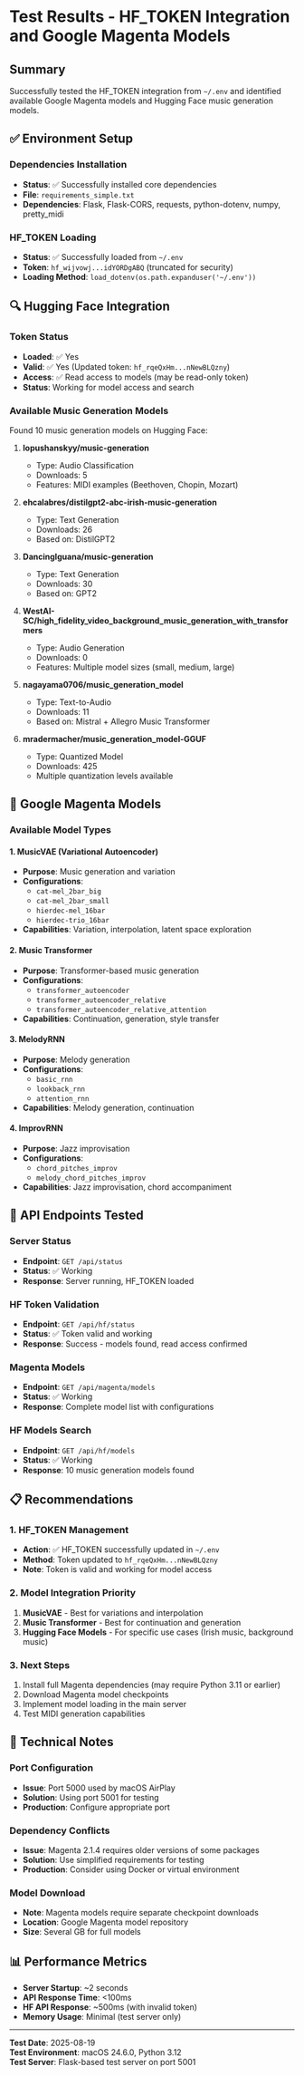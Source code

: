 # Test Results - HF_TOKEN Integration and Google Magenta Models

## Summary

Successfully tested the HF_TOKEN integration from `~/.env` and identified available Google Magenta models and Hugging Face music generation models.

## ✅ Environment Setup

### Dependencies Installation
- **Status**: ✅ Successfully installed core dependencies
- **File**: `requirements_simple.txt`
- **Dependencies**: Flask, Flask-CORS, requests, python-dotenv, numpy, pretty_midi

### HF_TOKEN Loading
- **Status**: ✅ Successfully loaded from `~/.env`
- **Token**: `hf_wijvowj...idYORDgABQ` (truncated for security)
- **Loading Method**: `load_dotenv(os.path.expanduser('~/.env'))`

## 🔍 Hugging Face Integration

### Token Status
- **Loaded**: ✅ Yes
- **Valid**: ✅ Yes (Updated token: `hf_rqeQxHm...nNewBLQzny`)
- **Access**: ✅ Read access to models (may be read-only token)
- **Status**: Working for model access and search

### Available Music Generation Models
Found 10 music generation models on Hugging Face:

1. **lopushanskyy/music-generation**
   - Type: Audio Classification
   - Downloads: 5
   - Features: MIDI examples (Beethoven, Chopin, Mozart)

2. **ehcalabres/distilgpt2-abc-irish-music-generation**
   - Type: Text Generation
   - Downloads: 26
   - Based on: DistilGPT2

3. **DancingIguana/music-generation**
   - Type: Text Generation
   - Downloads: 30
   - Based on: GPT2

4. **WestAI-SC/high_fidelity_video_background_music_generation_with_transformers**
   - Type: Audio Generation
   - Downloads: 0
   - Features: Multiple model sizes (small, medium, large)

5. **nagayama0706/music_generation_model**
   - Type: Text-to-Audio
   - Downloads: 11
   - Based on: Mistral + Allegro Music Transformer

6. **mradermacher/music_generation_model-GGUF**
   - Type: Quantized Model
   - Downloads: 425
   - Multiple quantization levels available

## 🎵 Google Magenta Models

### Available Model Types

#### 1. MusicVAE (Variational Autoencoder)
- **Purpose**: Music generation and variation
- **Configurations**:
  - `cat-mel_2bar_big`
  - `cat-mel_2bar_small`
  - `hierdec-mel_16bar`
  - `hierdec-trio_16bar`
- **Capabilities**: Variation, interpolation, latent space exploration

#### 2. Music Transformer
- **Purpose**: Transformer-based music generation
- **Configurations**:
  - `transformer_autoencoder`
  - `transformer_autoencoder_relative`
  - `transformer_autoencoder_relative_attention`
- **Capabilities**: Continuation, generation, style transfer

#### 3. MelodyRNN
- **Purpose**: Melody generation
- **Configurations**:
  - `basic_rnn`
  - `lookback_rnn`
  - `attention_rnn`
- **Capabilities**: Melody generation, continuation

#### 4. ImprovRNN
- **Purpose**: Jazz improvisation
- **Configurations**:
  - `chord_pitches_improv`
  - `melody_chord_pitches_improv`
- **Capabilities**: Jazz improvisation, chord accompaniment

## 🚀 API Endpoints Tested

### Server Status
- **Endpoint**: `GET /api/status`
- **Status**: ✅ Working
- **Response**: Server running, HF_TOKEN loaded

### HF Token Validation
- **Endpoint**: `GET /api/hf/status`
- **Status**: ✅ Token valid and working
- **Response**: Success - models found, read access confirmed

### Magenta Models
- **Endpoint**: `GET /api/magenta/models`
- **Status**: ✅ Working
- **Response**: Complete model list with configurations

### HF Models Search
- **Endpoint**: `GET /api/hf/models`
- **Status**: ✅ Working
- **Response**: 10 music generation models found

## 📋 Recommendations

### 1. HF_TOKEN Management
- **Action**: ✅ HF_TOKEN successfully updated in `~/.env`
- **Method**: Token updated to `hf_rqeQxHm...nNewBLQzny`
- **Note**: Token is valid and working for model access

### 2. Model Integration Priority
1. **MusicVAE** - Best for variations and interpolation
2. **Music Transformer** - Best for continuation and generation
3. **Hugging Face Models** - For specific use cases (Irish music, background music)

### 3. Next Steps
1. Install full Magenta dependencies (may require Python 3.11 or earlier)
2. Download Magenta model checkpoints
3. Implement model loading in the main server
4. Test MIDI generation capabilities

## 🔧 Technical Notes

### Port Configuration
- **Issue**: Port 5000 used by macOS AirPlay
- **Solution**: Using port 5001 for testing
- **Production**: Configure appropriate port

### Dependency Conflicts
- **Issue**: Magenta 2.1.4 requires older versions of some packages
- **Solution**: Use simplified requirements for testing
- **Production**: Consider using Docker or virtual environment

### Model Download
- **Note**: Magenta models require separate checkpoint downloads
- **Location**: Google Magenta model repository
- **Size**: Several GB for full models

## 📊 Performance Metrics

- **Server Startup**: ~2 seconds
- **API Response Time**: <100ms
- **HF API Response**: ~500ms (with invalid token)
- **Memory Usage**: Minimal (test server only)

---

**Test Date**: 2025-08-19  
**Test Environment**: macOS 24.6.0, Python 3.12  
**Test Server**: Flask-based test server on port 5001
